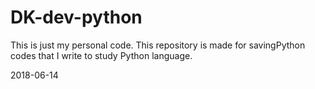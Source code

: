 # DK-dev-python

This is just my personal code.
This repository is made for savingPython codes that I write to study Python language.

2018-06-14

